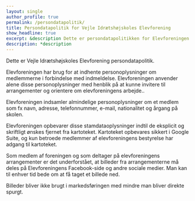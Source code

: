 ```yaml
---
layout: single
author_profile: true
permalink: /persondatapolitik/
title: Persondatapolitik for Vejle Idrætshøjskoles Elevforening
show_headline: true
excerpt: &description Dette er persondatapolitikken for Elevforeningen på Vejle Idrætshøjskole.
description: *description
---
```


Dette er Vejle Idrætshøjskoles Elevforening persondatapolitik.

Elevforeningen har brug for at indhente personoplysninger om medlemmerne i forbindelse med indmeldelse. Elevforeningen anvender alene disse personoplysninger med henblik på at kunne invitere til arrangementer og orientere om elevforeningens arbejde..

Elevforeningen indsamler almindelige personoplysninger om et medlem som fx navn, adresse, telefonnummer, e-mail, nationalitet og årgang på skolen.

Elevforeningen opbevarer disse stamdataoplysninger indtil de eksplicit og skriftligt ønskes fjernet fra kartoteket. Kartoteket opbevares sikkert i Google Suite, og kun betroede medlemmer af elevforeningens bestyrelse har adgang til kartoteket.

Som medlem af foreningen og som deltager på elevforeningens arrangementer er det underforstået, at billeder fra arrangementerne må deles på Elevforeningens Facebook-side og andre sociale medier. Man kan til enhver tid bede om at få taget et billede ned.

Billeder bliver ikke brugt i markedsføringen med mindre man bliver direkte spurgt.
